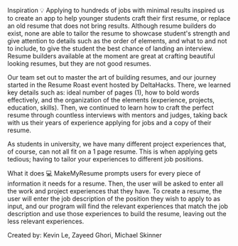 Inspiration 💡
Applying to hundreds of jobs with minimal results inspired us to create an app to help younger students craft their first resume, or replace an old resume that does not bring results. Although resume builders do exist, none are able to tailor the resume to showcase student's strength and give attention to details such as the order of elements, and what to and not to include, to give the student the best chance of landing an interview. Resume builders available at the moment are great at crafting beautiful looking resumes, but they are not good resumes.

Our team set out to master the art of building resumes, and our journey started in the Resume Roast event hosted by DeltaHacks. There, we learned key details such as: ideal number of pages (1), how to bold words effectively, and the organization of the elements (experience, projects, education, skills). Then, we continued to learn how to craft the perfect resume through countless interviews with mentors and judges, taking back with us their years of experience applying for jobs and a copy of their resume.

As students in university, we have many different project experiences that, of course, can not all fit on a 1 page resume. This is when applying gets tedious; having to tailor your experiences to different job positions.

What it does 💻
MakeMyResume prompts users for every piece of information it needs for a resume. Then, the user will be asked to enter all the work and project experiences that they have. To create a resume, the user will enter the job description of the position they wish to apply to as input, and our program will find the relevant experiences that match the job description and use those experiences to build the resume, leaving out the less relevant experiences.

Created by: Kevin Le, Zayeed Ghori, Michael Skinner
